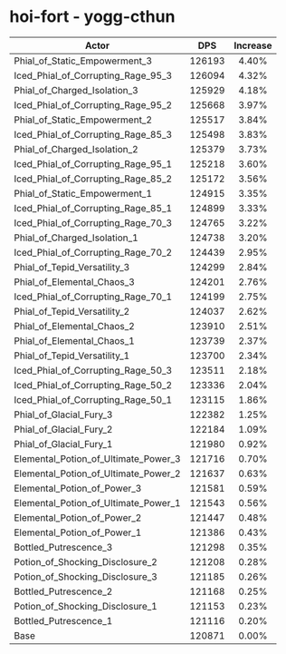 # hoi-fort - yogg-cthun
| Actor | DPS | Increase |
|---|:---:|:---:|
|Phial_of_Static_Empowerment_3|126193|4.40%|
|Iced_Phial_of_Corrupting_Rage_95_3|126094|4.32%|
|Phial_of_Charged_Isolation_3|125929|4.18%|
|Iced_Phial_of_Corrupting_Rage_95_2|125668|3.97%|
|Phial_of_Static_Empowerment_2|125517|3.84%|
|Iced_Phial_of_Corrupting_Rage_85_3|125498|3.83%|
|Phial_of_Charged_Isolation_2|125379|3.73%|
|Iced_Phial_of_Corrupting_Rage_95_1|125218|3.60%|
|Iced_Phial_of_Corrupting_Rage_85_2|125172|3.56%|
|Phial_of_Static_Empowerment_1|124915|3.35%|
|Iced_Phial_of_Corrupting_Rage_85_1|124899|3.33%|
|Iced_Phial_of_Corrupting_Rage_70_3|124765|3.22%|
|Phial_of_Charged_Isolation_1|124738|3.20%|
|Iced_Phial_of_Corrupting_Rage_70_2|124439|2.95%|
|Phial_of_Tepid_Versatility_3|124299|2.84%|
|Phial_of_Elemental_Chaos_3|124201|2.76%|
|Iced_Phial_of_Corrupting_Rage_70_1|124199|2.75%|
|Phial_of_Tepid_Versatility_2|124037|2.62%|
|Phial_of_Elemental_Chaos_2|123910|2.51%|
|Phial_of_Elemental_Chaos_1|123739|2.37%|
|Phial_of_Tepid_Versatility_1|123700|2.34%|
|Iced_Phial_of_Corrupting_Rage_50_3|123511|2.18%|
|Iced_Phial_of_Corrupting_Rage_50_2|123336|2.04%|
|Iced_Phial_of_Corrupting_Rage_50_1|123115|1.86%|
|Phial_of_Glacial_Fury_3|122382|1.25%|
|Phial_of_Glacial_Fury_2|122184|1.09%|
|Phial_of_Glacial_Fury_1|121980|0.92%|
|Elemental_Potion_of_Ultimate_Power_3|121716|0.70%|
|Elemental_Potion_of_Ultimate_Power_2|121637|0.63%|
|Elemental_Potion_of_Power_3|121581|0.59%|
|Elemental_Potion_of_Ultimate_Power_1|121543|0.56%|
|Elemental_Potion_of_Power_2|121447|0.48%|
|Elemental_Potion_of_Power_1|121386|0.43%|
|Bottled_Putrescence_3|121298|0.35%|
|Potion_of_Shocking_Disclosure_2|121208|0.28%|
|Potion_of_Shocking_Disclosure_3|121185|0.26%|
|Bottled_Putrescence_2|121168|0.25%|
|Potion_of_Shocking_Disclosure_1|121153|0.23%|
|Bottled_Putrescence_1|121116|0.20%|
|Base|120871|0.00%|
